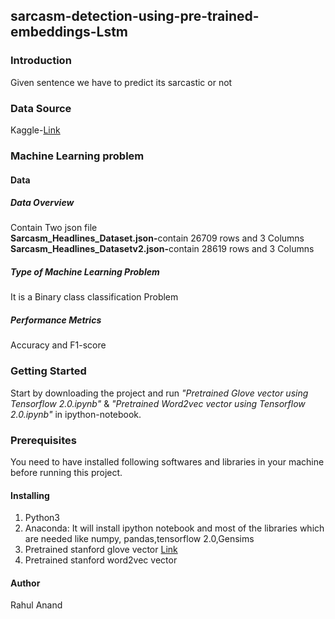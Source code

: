 ## sarcasm-detection-using-pre-trained-embeddings-Lstm

### Introduction
Given sentence we have to predict its sarcastic or not

### Data Source
Kaggle-<a href="https://www.kaggle.com/rmisra/news-headlines-dataset-for-sarcasm-detection">Link</a>

### Machine Learning problem
#### Data
##### Data Overview
Contain Two json file <br>
<b>Sarcasm_Headlines_Dataset.json-</b>contain 26709 rows and 3 Columns<br>
<b>Sarcasm_Headlines_Datasetv2.json-</b>contain 28619 rows and 3 Columns<br>

##### Type of Machine Learning Problem
It is a Binary class classification Problem

##### Performance Metrics
Accuracy and F1-score

### Getting Started
Start by downloading the project and run <i>"Pretrained Glove vector using Tensorflow 2.0.ipynb"</i> & <i>"Pretrained Word2vec vector using Tensorflow 2.0.ipynb"</i> in ipython-notebook.

### Prerequisites
You need to have installed following softwares and libraries in your machine before running this project.

#### Installing
1. Python3
2. Anaconda: It will install ipython notebook and most of the libraries which are needed like numpy, pandas,tensorflow 2.0,Gensims
3. Pretrained stanford glove vector <a href="https://nlp.stanford.edu/data/glove.twitter.27B.zip">Link</a>
4. Pretrained stanford word2vec vector


#### Author
Rahul Anand


